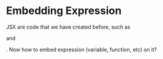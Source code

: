 # Embedding Expression

JSX are code that we have created before, such as <div> and <p>. Now how to embed expression (variable, function, etc) on it?
